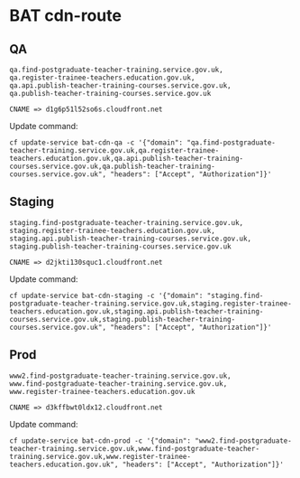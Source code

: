 # BAT cdn-route

## QA
```=
qa.find-postgraduate-teacher-training.service.gov.uk,
qa.register-trainee-teachers.education.gov.uk,
qa.api.publish-teacher-training-courses.service.gov.uk,
qa.publish-teacher-training-courses.service.gov.uk
```

`CNAME => d1g6p51l52so6s.cloudfront.net`

Update command:
```shell
cf update-service bat-cdn-qa -c '{"domain": "qa.find-postgraduate-teacher-training.service.gov.uk,qa.register-trainee-teachers.education.gov.uk,qa.api.publish-teacher-training-courses.service.gov.uk,qa.publish-teacher-training-courses.service.gov.uk", "headers": ["Accept", "Authorization"]}'
```

## Staging
```=
staging.find-postgraduate-teacher-training.service.gov.uk,
staging.register-trainee-teachers.education.gov.uk,
staging.api.publish-teacher-training-courses.service.gov.uk,
staging.publish-teacher-training-courses.service.gov.uk
```

`CNAME => d2jkti130squc1.cloudfront.net`

Update command:
```shell
cf update-service bat-cdn-staging -c '{"domain": "staging.find-postgraduate-teacher-training.service.gov.uk,staging.register-trainee-teachers.education.gov.uk,staging.api.publish-teacher-training-courses.service.gov.uk,staging.publish-teacher-training-courses.service.gov.uk", "headers": ["Accept", "Authorization"]}'
```

## Prod
```=
www2.find-postgraduate-teacher-training.service.gov.uk,
www.find-postgraduate-teacher-training.service.gov.uk,
www.register-trainee-teachers.education.gov.uk
```

`CNAME => d3kffbwt0ldx12.cloudfront.net`

Update command:
```shell
cf update-service bat-cdn-prod -c '{"domain": "www2.find-postgraduate-teacher-training.service.gov.uk,www.find-postgraduate-teacher-training.service.gov.uk,www.register-trainee-teachers.education.gov.uk", "headers": ["Accept", "Authorization"]}'
```
